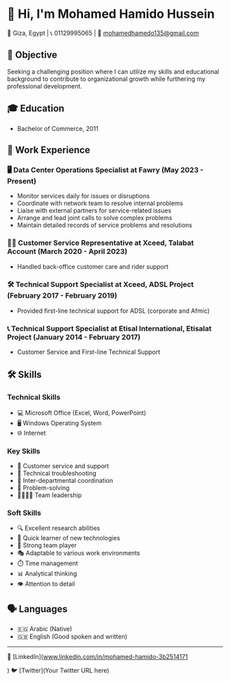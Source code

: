 # 👋 Hi, I'm Mohamed Hamido Hussein

📍 Giza, Egypt | 📞 01129995065 | 📧 mohamedhamedo135@gmail.com

## 🎯 Objective
Seeking a challenging position where I can utilize my skills and educational background to contribute to organizational growth while furthering my professional development.

## 🎓 Education
- Bachelor of Commerce, 2011

## 💼 Work Experience

### 🖥️ Data Center Operations Specialist at Fawry (May 2023 - Present)
- Monitor services daily for issues or disruptions
- Coordinate with network team to resolve internal problems
- Liaise with external partners for service-related issues
- Arrange and lead joint calls to solve complex problems
- Maintain detailed records of service problems and resolutions

### 👨‍💻 Customer Service Representative at Xceed, Talabat Account (March 2020 - April 2023)
- Handled back-office customer care and rider support

### 🛠️ Technical Support Specialist at Xceed, ADSL Project (February 2017 - February 2019)
- Provided first-line technical support for ADSL (corporate and Afmic)

### 📞 Technical Support Specialist at Etisal International, Etisalat Project (January 2014 - February 2017)
- Customer Service and First-line Technical Support

## 🛠️ Skills

### Technical Skills
- 💻 Microsoft Office (Excel, Word, PowerPoint)
- 🖥️ Windows Operating System
- 🌐 Internet

### Key Skills
- 👥 Customer service and support
- 🔧 Technical troubleshooting
- 🤝 Inter-departmental coordination
- 🧠 Problem-solving
- 👨‍👩‍👧‍👦 Team leadership

### Soft Skills
- 🔍 Excellent research abilities
- 🚀 Quick learner of new technologies
- 🤝 Strong team player
- 🎭 Adaptable to various work environments
- ⏱️ Time management
- 📊 Analytical thinking
- 👁️ Attention to detail

## 🗣️ Languages
- 🇪🇬 Arabic (Native)
- 🇬🇧 English (Good spoken and written)

---

💼 [LinkedIn](www.linkedin.com/in/mohamed-hamido-3b2514171

)
🐦 [Twitter](Your Twitter URL here)
